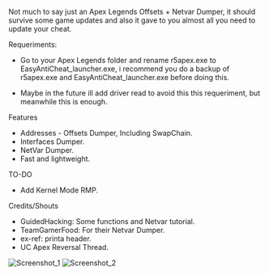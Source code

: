 Not much to say just an Apex Legends Offsets + Netvar Dumper, it should survive some game updates and also it gave to you almost all you need to update your cheat.

Requeriments:

- Go to your Apex Legends folder and rename r5apex.exe to EasyAntiCheat_launcher.exe, i recommend you do a backup of r5apex.exe and EasyAntiCheat_launcher.exe before doing this.

- Maybe in the future ill add driver read to avoid this this requeriment, but meanwhile this is enough.

Features
- Addresses - Offsets Dumper, Including SwapChain.
- Interfaces Dumper.
- NetVar Dumper.
- Fast and lightweight.

TO-DO
- Add Kernel Mode RMP.

Credits/Shouts
- GuidedHacking: Some functions and Netvar tutorial.
- TeamGamerFood: For their Netvar Dumper.
- ex-ref: printa header.
- UC Apex Reversal Thread.

![Screenshot_1](https://user-images.githubusercontent.com/48286749/126074929-7c4f4941-ab24-4879-b634-a04ca39b05bd.png)
![Screenshot_2](https://user-images.githubusercontent.com/48286749/126074931-4ae9e962-2256-4aaf-a5d9-14a1d0d47104.png)
